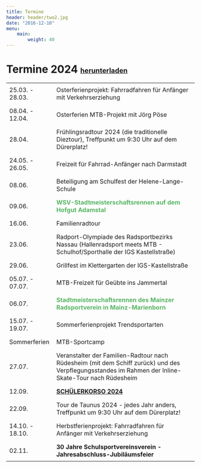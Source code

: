 ```yaml
---
title: Termine
header: header/two2.jpg
date: "2016-12-10"
menu: 
    main:
        weight: 40
---
```


# Termine 2024 <b><span class="small-header">[herunterladen](termine/WSV-Termine2024.pdf)</span></b>

Datum | Event
--- | ---
25.03. - 28.03. | Osterferienprojekt: Fahrradfahren für Anfänger mit Verkehrserziehung
08.04. - 12.04. | Osterferien MTB-Projekt mit Jörg Pöse
28.04. | Frühlingsradtour 2024 (die traditionelle Dieztour), Treffpunkt um 9:30 Uhr auf dem Dürerplatz!
24.05. - 26.05. | Freizeit für Fahrrad-Anfänger nach Darmstadt
08.06. | Beteiligung am Schulfest der Helene-Lange-Schule
09.06. | <span class="race">WSV-Stadtmeisterschaftsrennen auf dem Hofgut Adamstal</span>
16.06. | Familienradtour
23.06. | Radport-Olympiade des Radsportbezirks Nassau (Hallenradsport meets MTB - Schulhof/Sporthalle der IGS Kastellstraße)
29.06. | Grillfest im Klettergarten der IGS-Kastellstraße
05.07. - 07.07. | MTB-Freizeit für Geübte ins Jammertal
06.07. | <span class="race">Stadtmeisterschaftsrennen des Mainzer Radsportverein in Mainz-Marienborn</span>
15.07. - 19.07. | Sommerferienprojekt Trendsportarten
Sommerferien | MTB-Sportcamp
27.07. | Veranstalter der Familien-Radtour nach Rüdesheim (mit dem Schiff zurück) und des Verpflegungsstandes im Rahmen der Inline-Skate-Tour nach Rüdesheim
12.09. | [**SCHÜLERKORSO 2024**](korso.md)
22.09. | Tour de Taunus 2024 - jedes Jahr anders, Treffpunkt um 9:30 Uhr auf dem Dürerplatz!
14.10. - 18.10. | Herbstferienprojekt: Fahrradfahren für Anfänger mit Verkehrserziehung
02.11. | **30 Jahre Schulsportvereinsverein - Jahresabschluss-Jubiläumsfeier**

<style type="text/css">
	thead {
		display: none;
	}

	td:first-child {
		width: 110px;
	}

	td, th {
		border: none;
		padding: 0.5em 0.5em;
	}

	.tanz {
		color: #0093eb;
		font-weight: bold;
	}

	.race {
		color: #57b563;
		font-weight: bold;
	}

	.small-header {
		font-size: 0.65em;
	}

</style>
